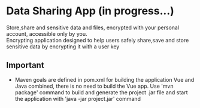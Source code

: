 # Data Sharing App (in progress...)
Store,share and sensitive data and files, encrypted with your personal account, accessible only by you.  
Encrypting application designed to help users safely share,save and store sensitive data by encrypting it with a user key

## Important
* Maven goals are defined in pom.xml for building the application Vue and Java combined, there is no need to build the Vue app. Use 'mvn package' command to build and generate the project .jar file and start the application with 'java -jar project.jar' command
